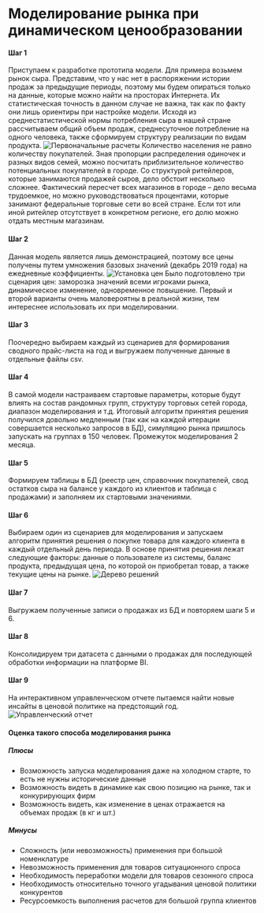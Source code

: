 # Моделирование рынка при динамическом ценообразовании

#### Шаг 1 
Приступаем к разработке прототипа модели. Для примера возьмем рынок сыра. Представим, что у нас нет в распоряжении истории продаж за предыдущие периоды, поэтому мы будем опираться только на данные, которые можно найти на просторах Интернета. Их статистическая точность в данном случае не важна, так как по факту они лишь ориентиры при настройке модели. 
Исходя из среднестатистической нормы потребления сыра в нашей стране рассчитываем общий объем продаж, среднесуточное потребление на одного человека, также сформируем структуру реализации по видам продукта.
![Первоначальные расчеты](https://github.com/grishenkovp/project_cheese_market/raw/main/screenshot/consumption_calculation.PNG)
Количество населения не равно количеству покупателей. Зная пропорции распределения одиночек и разных видов семей, можно посчитать приблизительное количество потенциальных покупателей в городе.
Со структурой ритейлеров, которые занимаются продажей сыров, дело обстоит несколько сложнее. Фактический пересчет всех магазинов в городе – дело весьма трудоемкое, но можно руководствоваться процентами, которые занимают федеральные торговые сети во всей стране. Если тот или иной ритейлер отсутствует в конкретном регионе, его долю можно отдать местным магазинам. 
#### Шаг 2
Данная модель является лишь демонстрацией, поэтому все цены получены путем умножения базовых значений (декабрь 2019 года) на ежедневные коэффициенты.
![Установка цен](https://github.com/grishenkovp/project_cheese_market/raw/main/screenshot/setting_prices.PNG)
Было подготовлено три сценария цен: заморозка значений всеми игроками рынка, динамическое изменение, одновременное повышение. Первый и второй варианты очень маловероятны в реальной жизни, тем интереснее использовать их при моделировании.
#### Шаг 3
Поочередно выбираем каждый из сценариев для формирования сводного прайс-листа на год и выгружаем полученные данные в отдельные файлы csv. 
#### Шаг 4
В самой модели настраиваем стартовые параметры, которые будут влиять на состав рандомных групп, структуру торговых сетей города, диапазон моделирования и т.д. Итоговый алгоритм принятия решения получился довольно медленным (так как на каждой итерации совершается несколько запросов в БД), симуляцию рынка пришлось запускать на группах в 150 человек. Промежуток моделирования 2 месяца.
#### Шаг 5
Формируем таблицы в БД (реестр цен, справочник покупателей, свод остатков сыра на балансе у каждого из клиентов и таблица с продажами) и заполняем их стартовыми значениями.
#### Шаг 6
Выбираем один из сценариев для моделирования и запускаем алгоритм принятия решения о покупке товара для каждого клиента в каждый отдельный день периода. В основе принятия решения лежат следующие факторы: данные о пользователе из системы, баланс продукта, предыдущая цена, по которой он приобретал товар, а также текущие цены на рынке.
![Дерево решений](https://github.com/grishenkovp/project_cheese_market/raw/main/screenshot/decision_algorithm.PNG)
#### Шаг 7
Выгружаем полученные записи о продажах из БД и повторяем шаги 5 и 6.
#### Шаг 8
Консолидируем три датасета с данными о продажах для последующей обработки информации на платформе BI.
#### Шаг 9
На интерактивном управленческом отчете пытаемся найти новые инсайты в ценовой политике на предстоящий год.
![Управленческий отчет](https://github.com/grishenkovp/project_cheese_market/raw/main/screenshot/dashboard.PNG)
#### Оценка такого способа моделирования рынка
##### Плюсы
* Возможность запуска моделирования даже на холодном старте, то есть не нужны исторические данные
* Возможность видеть в динамике как свою позицию на рынке, так и конкурирующих фирм
* Возможность видеть, как изменение в ценах отражается на объемах продаж (в кг и шт.)
##### Минусы
* Сложность (или невозможность) применения при большой номенклатуре
* Невозможность применения для товаров ситуационного спроса
* Необходимость переработки модели для товаров сезонного спроса
* Необходимость относительно точного угадывания ценовой политики конкурентов
* Ресурсоемкость выполнения расчетов для большой группа клиентов
